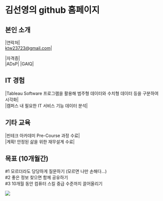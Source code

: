 # 김선영의 github 홈페이지
## 본인 소개

|연락처| <br>
ktw23723@gmail.com|

|자격증| <br>
|ADsP|
|GAIQ|

## IT 경험
|Tableau Software 프로그램을 활용해 범주형 데이터와 수치형 데이터 등을 구분하여 시각화|<br>
|캠퍼스 내 필요한 IT 서비스 기능 데이터 분석|

## 기타 교육 
|핀테크 아카데미 Pre-Course 과정 수료|  <br>
|계획! 안정된 삶을 위한 재무설계 수료| <br>

## 목표 (10개월간) 
#1 모르더라도 당당하게 질문하기 (모르면 나만 손해다...) <br>
#2 좋은 정보 찾으면 함께 공유하기   <br>
#3 10개월 동안 컴퓨터 스킬 중급 수준까지 끌어올리기 <br>


<img src ="https://search.pstatic.net/common/?src=http%3A%2F%2Fblogfiles.naver.net%2FMjAyMDA3MDZfMTEy%2FMDAxNTk0MDM0MzkwNzcw.ii84LDnQld0GYFqQw3U-wBnvoWhAXGEfzk45U4wau6og.OMfB1DNElZautog9esFk2Z8dtvsLNmaytfrmwzYX-zsg.JPEG.gold2882%2FKakaoTalk_20200706_201647635_01.jpg&type=sc960_832">



